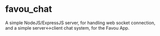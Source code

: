 # favou_chat
A simple NodeJS/ExpressJS server, for handling web socket connection, and a simple server&lt;->client chat system, for the Favou App.
